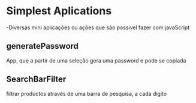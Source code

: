 # Simplest Aplications

-Diversas mini aplicações ou ações que são possivel fazer com javaScript

## generatePassword

App, que a partir de uma seleção gera uma password e pode se copiada

## SearchBarFilter

filtrar productos através de uma barra de pesquisa, a cada dígito
